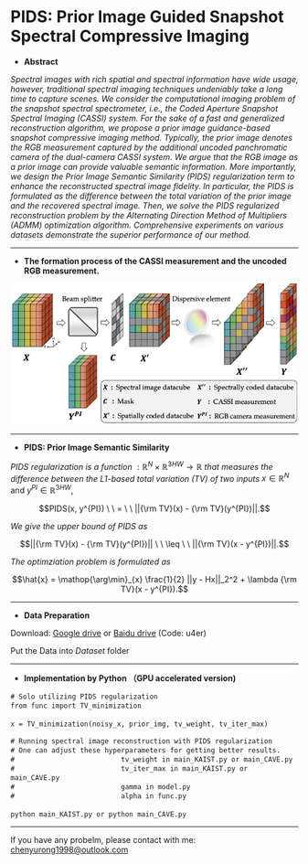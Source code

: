 # PIDS: Prior Image Guided Snapshot Spectral Compressive Imaging

- **Abstract**

*Spectral images with rich spatial and spectral information have wide usage, however, traditional spectral imaging techniques undeniably take a long time to capture scenes. We consider the computational imaging problem of the snapshot spectral spectrometer, i.e., the Coded Aperture Snapshot Spectral Imaging (CASSI) system. For the sake of a fast and generalized reconstruction algorithm, we propose a prior image guidance-based snapshot compressive imaging method. Typically, the prior image denotes the RGB measurement captured by the additional uncoded panchromatic camera of the dual-camera CASSI system. We argue that the RGB image as a prior image can provide valuable semantic information. More importantly, we design the Prior Image Semantic Similarity (PIDS) regularization term to enhance the reconstructed spectral image fidelity. In particular, the PIDS is formulated as the difference between the total variation of the prior image and the recovered spectral image. Then, we solve the PIDS regularized reconstruction problem by the Alternating Direction Method of Multipliers (ADMM) optimization algorithm. Comprehensive experiments on various datasets demonstrate the superior performance of our method.*

---

- **The formation process of the CASSI measurement and the uncoded RGB measurement.**
<div align=center><img width="500" height="246" src="https://github.com/YurongChen1998/Prior-Image-Guided-Snapshot-Spectral-Compressive-Imaging/blob/main/img/Fig1.jpg"/></div>

---

- **PIDS: Prior Image Semantic Similarity**

*PIDS regularization is a function* $: \mathbb{R}^{N} \times \mathbb{R}^{3HW} \rightarrow \mathbb{R}$ *that measures the difference between the L1-based total variation (TV) of two inputs* $x \in \mathbb{R}^{N}$ and $y^{PI} \in \mathbb{R}^{3HW}$,

$$PIDS(x, y^{PI}) \ \ = \ \ ||{\rm TV}(x) - {\rm TV}(y^{PI})||.$$

*We give the upper bound of PIDS as*

$$||{\rm TV}(x) - {\rm TV}(y^{PI})|| \ \ \leq \ \ ||{\rm TV}(x - y^{PI})||.$$

*The optimziation problem is formulated as* 

$$\hat{x} = \mathop{\arg\min}_{x} \frac{1}{2} ||y - Hx||_2^2 +  \lambda {\rm TV}(x - y^{PI}).$$

---

- **Data Preparation**

Download: [Google drive](https://drive.google.com/drive/folders/17LzFSdVCU2p0pfxbyghjZJw2nlf0yN97?usp=sharing) or [Baidu drive](https://pan.baidu.com/s/1mdLWXgvzkmQscfZu4t4M7A) (Code: u4er)

Put the Data into *Dataset* folder

---

- **Implementation by Python （GPU accelerated version)**

```
# Solo utilizing PIDS regularization
from func import TV_minimization

x = TV_minimization(noisy_x, prior_img, tv_weight, tv_iter_max)
```


```
# Running spectral image reconstruction with PIDS regularization
# One can adjust these hyperparameters for getting better results.
#                          tv_weight in main_KAIST.py or main_CAVE.py
#                          tv_iter_max in main_KAIST.py or main_CAVE.py
#                          gamma in model.py
#                          alpha in func.py

python main_KAIST.py or python main_CAVE.py
```

---
If you have any probelm, please contact with me: chenyurong1998@outlook.com
